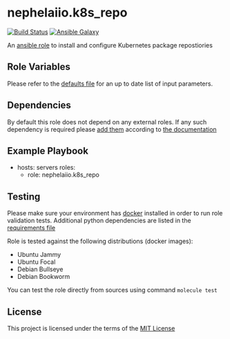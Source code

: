 # nephelaiio.k8s_repo

[![Build Status](https://github.com/nephelaiio/ansible-role-k8s_repo/actions/workflows/molecule.yml/badge.svg)](https://github.com/nephelaiio/ansible-role-k8s_repo/actions/wofklows/molecule.yml)
[![Ansible Galaxy](http://img.shields.io/badge/ansible--galaxy-nephelaiio.k8s_repo.vim-blue.svg)](https://galaxy.ansible.com/nephelaiio/k8s_repo/)

An [ansible role](https://galaxy.ansible.com/nephelaiio/k8s_repo) to install and configure Kubernetes package repostiories

## Role Variables

Please refer to the [defaults file](/defaults/main.yml) for an up to date list of input parameters.

## Dependencies

By default this role does not depend on any external roles. If any such dependency is required please [add them](/meta/main.yml) according to [the documentation](http://docs.ansible.com/ansible/playbooks_roles.html#role-dependencies)

## Example Playbook

- hosts: servers
  roles:
     - role: nephelaiio.k8s_repo

## Testing

Please make sure your environment has [docker](https://www.docker.com) installed in order to run role validation tests. Additional python dependencies are listed in the [requirements file](https://github.com/nephelaiio/ansible-role-requirements/blob/master/requirements.txt)

Role is tested against the following distributions (docker images):

  * Ubuntu Jammy
  * Ubuntu Focal
  * Debian Bullseye
  * Debian Bookworm

You can test the role directly from sources using command ` molecule test `

## License

This project is licensed under the terms of the [MIT License](/LICENSE)
